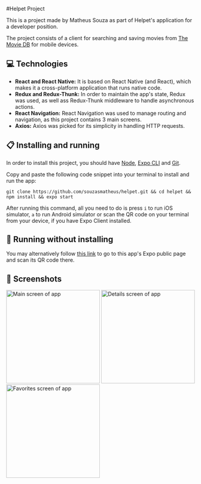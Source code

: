 #Helpet Project

This is a project made by Matheus Souza as part of Helpet's application for a developer position.

The project consists of a client for searching and saving movies from [The Movie DB](https://www.themoviedb.org/?language=pt-BR) for mobile devices.

## 💻 Technologies

- **React and React Native:** It is based on React Native (and React), which makes it a cross-platform application that runs native code.
- **Redux and Redux-Thunk:** In order to maintain the app's state, Redux was used, as well ass Redux-Thunk middleware to handle asynchronous actions.
- **React Navigation:** React Navigation was used to manage routing and navigation, as this project contains 3 main screens.
- **Axios:** Axios was picked for its simplicity in handling HTTP requests.

## 📋 Installing and running

In order to install this project, you should have [Node](https://nodejs.org/en/), [Expo CLI](https://docs.expo.io/versions/latest/workflow/expo-cli/) and [Git](https://git-scm.com/).

Copy and paste the following code snippet into your terminal to install and run the app:

`git clone https://github.com/souzasmatheus/helpet.git && cd helpet && npm install && expo start`

After running this command, all you need to do is press `i` to run iOS simulator, `a` to run Android simulator or scan the QR code on your terminal from your device, if you have Expo Client installed.

## 🎉 Running without installing

You may alternatively follow [this link](https://expo.io/@souzasmatheus/helpet) to go to this app's Expo public page and scan its QR code there.

## 📖 Screenshots

<img src="/../screenshots/assets/screenshots/movies.png?raw=true" alt="Main screen of app" width="250"/>
<img src="/../screenshots/assets/screenshots/details.png?raw=true" alt="Details screen of app" width="250"/>
<img src="/../screenshots/assets/screenshots/favorites.png?raw=true" alt="Favorites screen of app" width="250"/>
